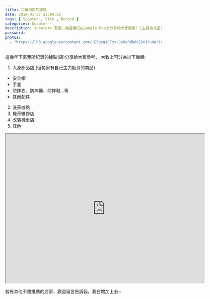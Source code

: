 ```yaml
---
title: 二輪相關的據點
date: 2018-01-27 22:04:52
tags: [ Scooter , Site , Record ]
categories: Scooter
description: <center> 有關二輪店標記在Google Map上分享給大家使用! [主要為北區] </center>
password:
photos:
  - "https://lh3.googleusercontent.com/-E5gsg1CTzx-JsRePdDd629xjPu8ur1nG79CxM9jI0F7gCrZaOoCJolOFMxcFOogofKDkBDj5FC2nLi2sMv1EaQFnUgRJkvVY9ATYMuWNrgxbeBdpl7YSfsP8tmd7OWlCUwL1QphryBQpbddmbkEFXuKqQ8-gtCBpSBSwmT-L_ibQwbDI8XhSRSmQf2uylokOMhI9-KAcvrC7oybG-z0Sji6b1wKPL1tk2sxgTcse6lXiwSkJZM21MQU83o_al7HHvWmEpkihoGEGBQ3idZvyZTflDXIi9Mv3s2X4wDg4i_EnZKnbvGa7clGYzWyFAqBi25Yd5N9D81v8tBjMr7bCFwIQXrGxUro-y7aApfqtmSRGCuAx_KLHkvvYzWeYfHYeMVC8FCFjNpWgGersFQY6UNBxX3Pq0HA_WpmpfkG4IvGuBrGZ-nNm4nOUUKim9j4qwJceaGXfLvUFCfwL6TNlz62NFRaxId1c6DdNpo5lPhiapkw03JHr2tqI2Ynzpi8dZgw6xGa4rB2pBWbi8Kf5SywW7E6V1hf4lIITFnvfUiKsgM_IQqMZgGxLQJZ9jNriXMwBPyy0AtC_yhLYlk6boPpNKajtgXKs_hqGAZ-7w70pzH7vkThJBq6BsoJvJg1P1OE17qU2YpdbCCGNuEF-BE-XY3ut4OL-oUlu-t1r_RwUEmvo_l2orwM7S9XhXxUGeIk84Oe-ZNE6LyFNQs=w2164-h1218-no"
---
```


<!--more-->
這幾年下來我所紀錄的據點(店)分享給大家參考，
大致上可分為以下幾類:
1. 人身部品店 (但每家有自己主力販賣的商品)
  - 安全帽
  - 手套
  - 防摔衣、防摔褲、防摔鞋...等
  - 其他配件
2. 洗車據點
3. 機車維修店
4. 改裝機車店
5. 其他

<iframe src="https://www.google.com/maps/d/u/0/embed?mid=16Ttq9zwUbsIlO71snNGiRU3Omos" width="640" height="480"></iframe>

若有其他不錯推薦的店家，歡迎留言告訴我，我在增加上去~
